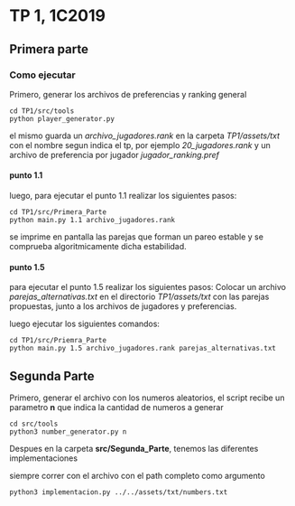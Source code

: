 # TP 1, 1C2019

## Primera parte

### Como ejecutar

Primero, generar los archivos de preferencias y ranking general

```
cd TP1/src/tools
python player_generator.py
```

el mismo guarda un *archivo_jugadores.rank* en la carpeta *TP1/assets/txt* con el nombre segun indica el tp, por ejemplo *20_jugadores.rank* y un archivo de preferencia por jugador *jugador_ranking.pref*

#### punto 1.1
luego, para ejecutar el punto 1.1 realizar los siguientes pasos:

```
cd TP1/src/Primera_Parte
python main.py 1.1 archivo_jugadores.rank
```

se imprime en pantalla las parejas que forman un pareo estable y se comprueba algoritmicamente dicha estabilidad.

#### punto 1.5
para ejecutar el punto 1.5 realizar los siguientes pasos:
Colocar un archivo *parejas_alternativas.txt* en el directorio *TP1/assets/txt* con las parejas propuestas, junto a los archivos de jugadores y preferencias.

luego ejecutar los siguientes comandos:

```
cd TP1/src/Priemra_Parte
python main.py 1.5 archivo_jugadores.rank parejas_alternativas.txt
```

## Segunda Parte

Primero, generar el archivo con los numeros aleatorios, el script recibe un parametro
**n** que indica la cantidad de numeros a generar

```
cd src/tools
python3 number_generator.py n
```

Despues en la carpeta **src/Segunda_Parte**, tenemos las diferentes implementaciones

siempre correr con el archivo con el path completo como argumento

```
python3 implementacion.py ../../assets/txt/numbers.txt
```
